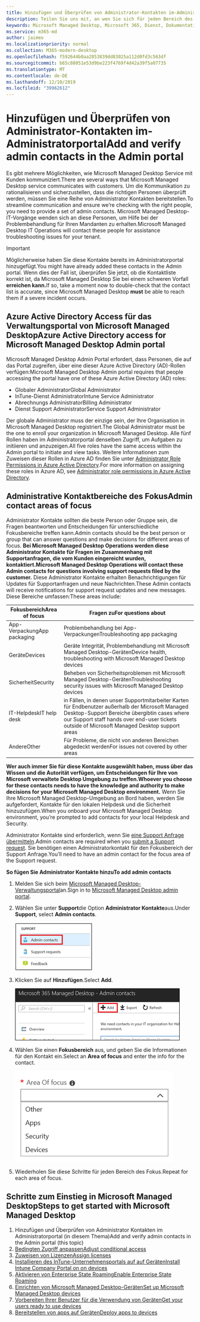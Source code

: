 ```yaml
---
title: Hinzufügen und Überprüfen von Administrator-Kontakten im-Administratorportal
description: Teilen Sie uns mit, an wen Sie sich für jeden Bereich des Fokus wenden müssen.
keywords: Microsoft Managed Desktop, Microsoft 365, Dienst, Dokumentation
ms.service: m365-md
author: jaimeo
ms.localizationpriority: normal
ms.collection: M365-modern-desktop
ms.openlocfilehash: f592644b0aa2853839dd83025a112d0fd3c563df
ms.sourcegitcommit: b65c80051e53d9be223f4769f4d42a39f5a07735
ms.translationtype: MT
ms.contentlocale: de-DE
ms.lasthandoff: 12/10/2019
ms.locfileid: "39962612"
---
```

# <a name="add-and-verify-admin-contacts-in-the-admin-portal"></a><span data-ttu-id="54709-104">Hinzufügen und Überprüfen von Administrator-Kontakten im-Administratorportal</span><span class="sxs-lookup"><span data-stu-id="54709-104">Add and verify admin contacts in the Admin portal</span></span>

<span data-ttu-id="54709-105">Es gibt mehrere Möglichkeiten, wie Microsoft Managed Desktop Service mit Kunden kommuniziert.</span><span class="sxs-lookup"><span data-stu-id="54709-105">There are several ways that Microsoft Managed Desktop service communicates with customers.</span></span> <span data-ttu-id="54709-106">Um die Kommunikation zu rationalisieren und sicherzustellen, dass die richtigen Personen überprüft werden, müssen Sie eine Reihe von Administrator Kontakten bereitstellen.</span><span class="sxs-lookup"><span data-stu-id="54709-106">To streamline communication and ensure we’re checking with the right people, you need to provide a set of admin contacts.</span></span> <span data-ttu-id="54709-107">Microsoft Managed Desktop-IT-Vorgänge wenden sich an diese Personen, um Hilfe bei der Problembehandlung für Ihren Mandanten zu erhalten.</span><span class="sxs-lookup"><span data-stu-id="54709-107">Microsoft Managed Desktop IT Operations will contact these people for assistance troubleshooting issues for your tenant.</span></span>

> [!IMPORTANT]
> <span data-ttu-id="54709-108">Möglicherweise haben Sie diese Kontakte bereits im Administratorportal hinzugefügt.</span><span class="sxs-lookup"><span data-stu-id="54709-108">You might have already added these contacts in the Admin portal.</span></span> <span data-ttu-id="54709-109">Wenn dies der Fall ist, überprüfen Sie jetzt, ob die Kontaktliste korrekt ist, da Microsoft Managed Desktop Sie bei einem schweren Vorfall **erreichen kann.**</span><span class="sxs-lookup"><span data-stu-id="54709-109">If so, take a moment now to double-check that the contact list is accurate, since Microsoft Managed Desktop **must** be able to reach them if a severe incident occurs.</span></span>

## <a name="azure-active-directory-access-for-microsoft-managed-desktop-admin-portal"></a><span data-ttu-id="54709-110">Azure Active Directory Access für das Verwaltungsportal von Microsoft Managed Desktop</span><span class="sxs-lookup"><span data-stu-id="54709-110">Azure Active Directory access for Microsoft Managed Desktop Admin portal</span></span>

<span data-ttu-id="54709-111">Microsoft Managed Desktop Admin Portal erfordert, dass Personen, die auf das Portal zugreifen, über eine dieser Azure Active Directory (AD)-Rollen verfügen:</span><span class="sxs-lookup"><span data-stu-id="54709-111">Microsoft Managed Desktop Admin portal requires that people accessing the portal have one of these Azure Active Directory (AD) roles:</span></span>
- <span data-ttu-id="54709-112">Globaler Administrator</span><span class="sxs-lookup"><span data-stu-id="54709-112">Global Administrator</span></span>
- <span data-ttu-id="54709-113">InTune-Dienst Administrator</span><span class="sxs-lookup"><span data-stu-id="54709-113">Intune Service Administrator</span></span>
- <span data-ttu-id="54709-114">Abrechnungs Administrator</span><span class="sxs-lookup"><span data-stu-id="54709-114">Billing Administrator</span></span>
- <span data-ttu-id="54709-115">Dienst Support Administrator</span><span class="sxs-lookup"><span data-stu-id="54709-115">Service Support Administrator</span></span>

<span data-ttu-id="54709-116">Der globale Administrator muss der einzige sein, der Ihre Organisation in Microsoft Managed Desktop registriert.</span><span class="sxs-lookup"><span data-stu-id="54709-116">The Global Administrator must be the one to enroll your organization in Microsoft Managed Desktop.</span></span> <span data-ttu-id="54709-117">Alle fünf Rollen haben im Administratorportal denselben Zugriff, um Aufgaben zu initiieren und anzuzeigen.</span><span class="sxs-lookup"><span data-stu-id="54709-117">All five roles have the same access within the Admin portal to initiate and view tasks.</span></span> <span data-ttu-id="54709-118">Weitere Informationen zum Zuweisen dieser Rollen in Azure AD finden Sie unter [Administrator Role Permissions in Azure Active Directory](https://docs.microsoft.com/azure/active-directory/users-groups-roles/directory-assign-admin-roles).</span><span class="sxs-lookup"><span data-stu-id="54709-118">For more information on assigning these roles in Azure AD, see [Administrator role permissions in Azure Active Directory](https://docs.microsoft.com/azure/active-directory/users-groups-roles/directory-assign-admin-roles).</span></span> 

## <a name="admin-contact-areas-of-focus"></a><span data-ttu-id="54709-119">Administrative Kontaktbereiche des Fokus</span><span class="sxs-lookup"><span data-stu-id="54709-119">Admin contact areas of focus</span></span>

<span data-ttu-id="54709-120">Administrator Kontakte sollten die beste Person oder Gruppe sein, die Fragen beantworten und Entscheidungen für unterschiedliche Fokusbereiche treffen kann.</span><span class="sxs-lookup"><span data-stu-id="54709-120">Admin contacts should be the best person or group that can answer questions and make decisions for different areas of focus.</span></span> <span data-ttu-id="54709-121">**Bei Microsoft Managed Desktop Operations werden diese Administrator Kontakte für Fragen im Zusammenhang mit Supportanfragen, die vom Kunden eingereicht wurden, kontaktiert.**</span><span class="sxs-lookup"><span data-stu-id="54709-121">**Microsoft Managed Desktop Operations will contact these Admin contacts for questions involving support requests filed by the customer.**</span></span> <span data-ttu-id="54709-122">Diese Administrator Kontakte erhalten Benachrichtigungen für Updates für Supportanfragen und neue Nachrichten.</span><span class="sxs-lookup"><span data-stu-id="54709-122">These Admin contacts will receive notifications for support request updates and new messages.</span></span> <span data-ttu-id="54709-123">Diese Bereiche umfassen:</span><span class="sxs-lookup"><span data-stu-id="54709-123">These areas include:</span></span>

<span data-ttu-id="54709-124">Fokusbereich</span><span class="sxs-lookup"><span data-stu-id="54709-124">Area of focus</span></span> | <span data-ttu-id="54709-125">Fragen zu</span><span class="sxs-lookup"><span data-stu-id="54709-125">For questions about</span></span>
--- | ---
<span data-ttu-id="54709-126">App-Verpackung</span><span class="sxs-lookup"><span data-stu-id="54709-126">App packaging</span></span> | <span data-ttu-id="54709-127">Problembehandlung bei App-Verpackungen</span><span class="sxs-lookup"><span data-stu-id="54709-127">Troubleshooting app packaging</span></span>
<span data-ttu-id="54709-128">Geräte</span><span class="sxs-lookup"><span data-stu-id="54709-128">Devices</span></span> | <span data-ttu-id="54709-129">Geräte Integrität, Problembehandlung mit Microsoft Managed Desktop-Geräten</span><span class="sxs-lookup"><span data-stu-id="54709-129">Device health, troubleshooting with Microsoft Managed Desktop devices</span></span>
<span data-ttu-id="54709-130">Sicherheit</span><span class="sxs-lookup"><span data-stu-id="54709-130">Security</span></span> | <span data-ttu-id="54709-131">Beheben von Sicherheitsproblemen mit Microsoft Managed Desktop-Geräten</span><span class="sxs-lookup"><span data-stu-id="54709-131">Troubleshooting security issues with Microsoft Managed Desktop devices</span></span>
<span data-ttu-id="54709-132">IT-Helpdesk</span><span class="sxs-lookup"><span data-stu-id="54709-132">IT help desk</span></span> | <span data-ttu-id="54709-133">in Fällen, in denen unser Supportmitarbeiter Karten für Endbenutzer außerhalb der Microsoft Managed Desktop-Support Bereiche übergibt</span><span class="sxs-lookup"><span data-stu-id="54709-133">in cases where our Support staff hands over end-user tickets outside of Microsoft Managed Desktop support areas</span></span> 
<span data-ttu-id="54709-134">Andere</span><span class="sxs-lookup"><span data-stu-id="54709-134">Other</span></span> | <span data-ttu-id="54709-135">Für Probleme, die nicht von anderen Bereichen abgedeckt werden</span><span class="sxs-lookup"><span data-stu-id="54709-135">For issues not covered by other areas</span></span>

<span data-ttu-id="54709-136">**Wer auch immer Sie für diese Kontakte ausgewählt haben, muss über das Wissen und die Autorität verfügen, um Entscheidungen für Ihre von Microsoft verwaltete Desktop Umgebung zu treffen.**</span><span class="sxs-lookup"><span data-stu-id="54709-136">**Whoever you choose for these contacts needs to have the knowledge and authority to make decisions for your Microsoft Managed Desktop environment.**</span></span> <span data-ttu-id="54709-137">Wenn Sie Ihre Microsoft Managed Desktop-Umgebung an Bord haben, werden Sie aufgefordert, Kontakte für den lokalen Helpdesk und die Sicherheit hinzuzufügen.</span><span class="sxs-lookup"><span data-stu-id="54709-137">When you onboard your Microsoft Managed Desktop environment, you’re prompted to add contacts for your local Helpdesk and Security.</span></span> 

<span data-ttu-id="54709-138">Administrator Kontakte sind erforderlich, wenn Sie [eine Support Anfrage übermitteln](../working-with-managed-desktop/support.md).</span><span class="sxs-lookup"><span data-stu-id="54709-138">Admin contacts are required when you [submit a Support request](../working-with-managed-desktop/support.md).</span></span> <span data-ttu-id="54709-139">Sie benötigen einen Administratorkontakt für den Fokusbereich der Support Anfrage.</span><span class="sxs-lookup"><span data-stu-id="54709-139">You’ll need to have an admin contact for the focus area of the Support request.</span></span> 

<span data-ttu-id="54709-140">**So fügen Sie Administrator Kontakte hinzu**</span><span class="sxs-lookup"><span data-stu-id="54709-140">**To add admin contacts**</span></span>

1.  <span data-ttu-id="54709-141">Melden Sie sich beim [Microsoft Managed Desktop-Verwaltungsportal](https://aka.ms/mwaasportal)an.</span><span class="sxs-lookup"><span data-stu-id="54709-141">Sign in to [Microsoft Managed Desktop admin portal](https://aka.ms/mwaasportal).</span></span> 

2.  <span data-ttu-id="54709-142">Wählen Sie unter **Support**die Option **Administrator Kontakte**aus.</span><span class="sxs-lookup"><span data-stu-id="54709-142">Under **Support**, select **Admin contacts**.</span></span> 

    ![Support-Menü, Administrator Kontakte in der Nähe der oben ausgewählten](images/admincontacts.png)

3. <span data-ttu-id="54709-144">Klicken Sie auf **Hinzufügen**.</span><span class="sxs-lookup"><span data-stu-id="54709-144">Select **Add**.</span></span>

    ![Verwaltungsportal, Schaltfläche hinzufügen, Links von Export und Aktualisierung](images/adminadd.png)

4.  <span data-ttu-id="54709-146">Wählen Sie einen **Fokusbereich** aus, und geben Sie die Informationen für den Kontakt ein.</span><span class="sxs-lookup"><span data-stu-id="54709-146">Select an **Area of focus** and enter the info for the contact.</span></span> 

    ![die Liste der Fokusbereiche, beispielsweise andere, Apps und Sicherheit](images/areaoffocus.png)

5. <span data-ttu-id="54709-148">Wiederholen Sie diese Schritte für jeden Bereich des Fokus.</span><span class="sxs-lookup"><span data-stu-id="54709-148">Repeat for each area of focus.</span></span> 

## <a name="steps-to-get-started-with-microsoft-managed-desktop"></a><span data-ttu-id="54709-149">Schritte zum Einstieg in Microsoft Managed Desktop</span><span class="sxs-lookup"><span data-stu-id="54709-149">Steps to get started with Microsoft Managed Desktop</span></span>

1. <span data-ttu-id="54709-150">Hinzufügen und Überprüfen von Administrator Kontakten im Administratorportal (in diesem Thema)</span><span class="sxs-lookup"><span data-stu-id="54709-150">Add and verify admin contacts in the Admin portal (this topic)</span></span>
2. [<span data-ttu-id="54709-151">Bedingten Zugriff anpassen</span><span class="sxs-lookup"><span data-stu-id="54709-151">Adjust conditional access</span></span>](conditional-access.md)
3. [<span data-ttu-id="54709-152">Zuweisen von Lizenzen</span><span class="sxs-lookup"><span data-stu-id="54709-152">Assign licenses</span></span>](assign-licenses.md)
4. [<span data-ttu-id="54709-153">Installieren des InTune-Unternehmensportals auf auf Geräten</span><span class="sxs-lookup"><span data-stu-id="54709-153">Install Intune Company Portal on on devices</span></span>](company-portal.md)
5. [<span data-ttu-id="54709-154">Aktivieren von Enterprise State Roaming</span><span class="sxs-lookup"><span data-stu-id="54709-154">Enable Enterprise State Roaming</span></span>](enterprise-state-roaming.md)
6. [<span data-ttu-id="54709-155">Einrichten von Microsoft Managed Desktop-Geräten</span><span class="sxs-lookup"><span data-stu-id="54709-155">Set up Microsoft Managed Desktop devices</span></span>](set-up-devices.md)
7. [<span data-ttu-id="54709-156">Vorbereiten Ihrer Benutzer für die Verwendung von Geräten</span><span class="sxs-lookup"><span data-stu-id="54709-156">Get your users ready to use devices</span></span>](get-started-devices.md)
8. [<span data-ttu-id="54709-157">Bereitstellen von apps auf Geräten</span><span class="sxs-lookup"><span data-stu-id="54709-157">Deploy apps to devices</span></span>](deploy-apps.md)